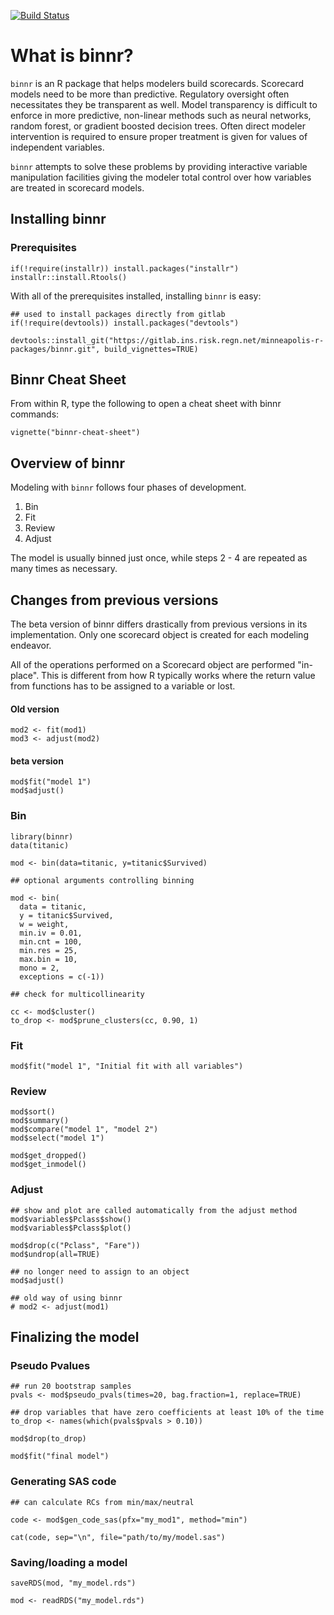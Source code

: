 [![Build Status](https://travis-ci.org/Zelazny7/binnr.svg?branch=master)](https://travis-ci.org/Zelazny7/binnr)

# What is binnr?

`binnr` is an R package that helps modelers build scorecards. Scorecard models
need to be more than predictive. Regulatory oversight often necessitates they be
transparent as well. Model transparency is difficult to enforce in more
predictive, non-linear methods such as neural networks, random forest, or
gradient boosted decision trees. Often direct modeler intervention is required
to ensure proper treatment is given for values of independent variables.

`binnr` attempts to solve these problems by providing interactive variable
manipulation facilities giving the modeler total control over how variables
are treated in scorecard models.

## Installing binnr

### Prerequisites

```
if(!require(installr)) install.packages("installr")
installr::install.Rtools()
```

With all of the prerequisites installed, installing `binnr` is easy:

```
## used to install packages directly from gitlab
if(!require(devtools)) install.packages("devtools")

devtools::install_git("https://gitlab.ins.risk.regn.net/minneapolis-r-packages/binnr.git", build_vignettes=TRUE)
```

## Binnr Cheat Sheet

From within R, type the following to open a cheat sheet with binnr commands:

```
vignette("binnr-cheat-sheet")
```

## Overview of binnr

Modeling with `binnr` follows four phases of development.
 1. Bin
 2. Fit
 3. Review
 4. Adjust
 
The model is usually binned just once, while steps 2 - 4 are repeated as many 
times as necessary.

## Changes from previous versions

The beta version of binnr differs drastically from previous versions in its
implementation. Only one scorecard object is created for each modeling endeavor. 

All of the operations performed on a Scorecard object are performed "in-place".
This is different from how R typically works where the return value from 
functions has to be assigned to a variable or lost. 

#### Old version
```
mod2 <- fit(mod1)
mod3 <- adjust(mod2)
```

#### beta version
```
mod$fit("model 1")
mod$adjust()
```

### Bin
```
library(binnr)
data(titanic)

mod <- bin(data=titanic, y=titanic$Survived)

## optional arguments controlling binning

mod <- bin(
  data = titanic,
  y = titanic$Survived,
  w = weight,
  min.iv = 0.01,
  min.cnt = 100,
  min.res = 25,
  max.bin = 10,
  mono = 2,
  exceptions = c(-1))

## check for multicollinearity

cc <- mod$cluster()
to_drop <- mod$prune_clusters(cc, 0.90, 1)
```

### Fit
```
mod$fit("model 1", "Initial fit with all variables")
```

### Review
```
mod$sort()
mod$summary()
mod$compare("model 1", "model 2")
mod$select("model 1")

mod$get_dropped()
mod$get_inmodel()
```

### Adjust
```
## show and plot are called automatically from the adjust method
mod$variables$Pclass$show()
mod$variables$Pclass$plot()

mod$drop(c("Pclass", "Fare"))
mod$undrop(all=TRUE)

## no longer need to assign to an object
mod$adjust()

## old way of using binnr
# mod2 <- adjust(mod1)
```

## Finalizing the model

### Pseudo Pvalues
```
## run 20 bootstrap samples
pvals <- mod$pseudo_pvals(times=20, bag.fraction=1, replace=TRUE)

## drop variables that have zero coefficients at least 10% of the time
to_drop <- names(which(pvals$pvals > 0.10))

mod$drop(to_drop)

mod$fit("final model")
```

### Generating SAS code
```
## can calculate RCs from min/max/neutral

code <- mod$gen_code_sas(pfx="my_mod1", method="min")

cat(code, sep="\n", file="path/to/my/model.sas")
```

### Saving/loading a model
```
saveRDS(mod, "my_model.rds")

mod <- readRDS("my_model.rds")
```

